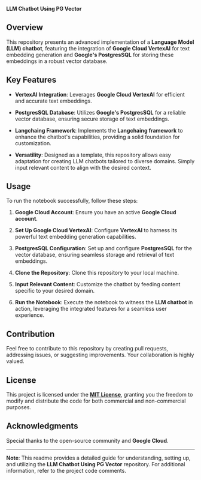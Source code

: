**LLM Chatbot Using PG Vector**

## Overview

This repository presents an advanced implementation of a **Language Model (LLM) chatbot**, featuring the integration of **Google Cloud VertexAI** for text embedding generation and **Google's PostgresSQL** for storing these embeddings in a robust vector database.

## Key Features

- **VertexAI Integration**: Leverages **Google Cloud VertexAI** for efficient and accurate text embeddings.
  
- **PostgresSQL Database**: Utilizes **Google's PostgresSQL** for a reliable vector database, ensuring secure storage of text embeddings.

- **Langchaing Framework**: Implements the **Langchaing framework** to enhance the chatbot's capabilities, providing a solid foundation for customization.

- **Versatility**: Designed as a template, this repository allows easy adaptation for creating LLM chatbots tailored to diverse domains. Simply input relevant content to align with the desired context.

## Usage

To run the notebook successfully, follow these steps:

1. **Google Cloud Account**: Ensure you have an active **Google Cloud account**.

2. **Set Up Google Cloud VertexAI**: Configure **VertexAI** to harness its powerful text embedding generation capabilities.

3. **PostgresSQL Configuration**: Set up and configure **PostgresSQL** for the vector database, ensuring seamless storage and retrieval of text embeddings.

4. **Clone the Repository**: Clone this repository to your local machine.

5. **Input Relevant Content**: Customize the chatbot by feeding content specific to your desired domain.

6. **Run the Notebook**: Execute the notebook to witness the **LLM chatbot** in action, leveraging the integrated features for a seamless user experience.

## Contribution

Feel free to contribute to this repository by creating pull requests, addressing issues, or suggesting improvements. Your collaboration is highly valued.

## License

This project is licensed under the [**MIT License**](LICENSE), granting you the freedom to modify and distribute the code for both commercial and non-commercial purposes.

## Acknowledgments

Special thanks to the open-source community and **Google Cloud**.

---
**Note**: This readme provides a detailed guide for understanding, setting up, and utilizing the **LLM Chatbot Using PG Vector** repository. For additional information, refer to the project code comments.
